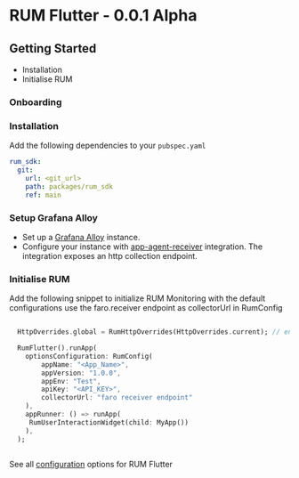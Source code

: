# RUM Flutter - 0.0.1 Alpha

## Getting Started

- Installation
- Initialise RUM

### Onboarding

### Installation

Add the following dependencies to your `pubspec.yaml`

```yml
rum_sdk:
  git:
    url: <git_url>
    path: packages/rum_sdk
    ref: main
```

### Setup Grafana Alloy

- Set up a [Grafana Alloy](https://grafana.com/docs/alloy/latest/configure/) instance.
- Configure your instance with [app-agent-receiver](https://grafana.com/docs/alloy/latest/reference/components/faro/faro.receiver/#server-block) integration. The integration exposes an http collection endpoint.

### Initialise RUM

Add the following snippet to initialize RUM Monitoring with the default configurations
use the faro.receiver endpoint as collectorUrl in RumConfig

```dart

  HttpOverrides.global = RumHttpOverrides(HttpOverrides.current); // enable http tracking

  RumFlutter().runApp(
    optionsConfiguration: RumConfig(
        appName: "<App_Name>",
        appVersion: "1.0.0",
        appEnv: "Test",
        apiKey: "<API_KEY>",
        collectorUrl: "faro receiver endpoint"
    ),
    appRunner: () => runApp(
     RumUserInteractionWidget(child: MyApp())
    ),
  );



```

See all [configuration](./Configurations.md) options for RUM Flutter
